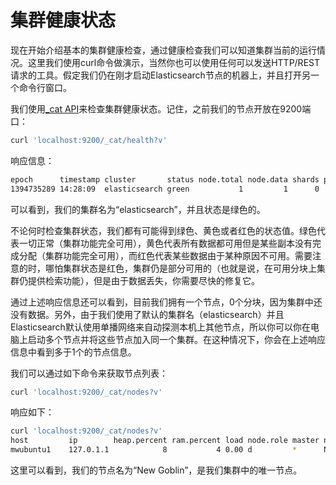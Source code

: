 # 集群健康状态

现在开始介绍基本的集群健康检查，通过健康检查我们可以知道集群当前的运行情况。这里我们使用curl命令做演示，当然你也可以使用任何可以发送HTTP\/REST请求的工具。假定我们仍在刚才启动Elasticsearch节点的机器上，并且打开另一个命令行窗口。

我们使用[\_cat API](/cat-apis/README.md)来检查集群健康状态。记住，之前我们的节点开放在9200端口：

```bash
curl 'localhost:9200/_cat/health?v'
```

响应信息：

```bash
epoch      timestamp cluster       status node.total node.data shards pri relo init unassign
1394735289 14:28:09  elasticsearch green           1         1      0   0    0    0        0
```

可以看到，我们的集群名为“elasticsearch”，并且状态是绿色的。

不论何时检查集群状态，我们都有可能得到绿色、黄色或者红色的状态值。绿色代表一切正常（集群功能完全可用），黄色代表所有数据都可用但是某些副本没有完成分配（集群功能完全可用），而红色代表某些数据由于某种原因不可用。需要注意的时，哪怕集群状态是红色，集群仍是部分可用的（也就是说，在可用分块上集群仍提供检索功能），但是由于数据丢失，你需要尽快的修复它。

通过上述响应信息还可以看到，目前我们拥有一个节点，0个分块，因为集群中还没有数据。另外，由于我们使用了默认的集群名（elasticsearch）并且Elasticsearch默认使用单播网络来自动探测本机上其他节点，所以你可以你在电脑上启动多个节点并将这些节点加入同一个集群。在这种情况下，你会在上述响应信息中看到多于1个的节点信息。

我们可以通过如下命令来获取节点列表：

```bash
curl 'localhost:9200/_cat/nodes?v'
```

响应如下：

```bash
curl 'localhost:9200/_cat/nodes?v'
host         ip        heap.percent ram.percent load node.role master name
mwubuntu1    127.0.1.1            8           4 0.00 d         *      New Goblin
```

这里可以看到，我们的节点名为“New Goblin”，是我们集群中的唯一节点。

